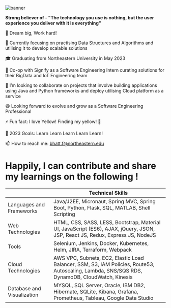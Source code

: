 
![banner](https://user-images.githubusercontent.com/90527629/233264167-3cfac934-c69d-47f8-bc17-28a70e98f3c5.png)

<b>Strong believer of - "The technology you use is nothing, but the user experience you deliver with it is everything" </b>

🔭 Dream big, Work hard!

🌱 Currently focusing on practising Data Structures and Algorithms and utilising it to develop scalable solutions

🎓 Graduating from Northeastern University in May 2023

👯 Co-op with Signify as a Software Engineering Intern curating solutions for their BigData and IoT Engineering team

📌 I’m looking to collaborate on projects that involve building applications using Java and Python frameworks and deploy utilising Cloud platform as a service

😄 Looking forward to evolve and grow as a Software Engineering Professional

⚡ Fun fact: I love Yellow! Finding my yellow! 👋

🥅 2023 Goals: Learn Learn Learn Learn Learn!

📫 How to reach me: bhatt.f@northeastern.edu

# Happily, I can contribute and share my learnings on the following ! 

|   | Technical Skills |
| ------------- | ------------- |
| Languages and Frameworks  | Java/J2EE, Micronaut, Spring MVC, Spring Boot, Python, Flask, SQL, MATLAB, Shell Scripting  |
| Web Technologies  | HTML, CSS, SASS, LESS, Bootstrap, Material UI, JavaScript (ES6), AJAX, jQuery, JSON, JSP, React JS, Redux, Express JS, NodeJS  |
| Tools  | Selenium, Jenkins, Docker, Kubernetes, Helm, JIRA, Terraform, Webpack  |
| Cloud Technologies  | AWS VPC, Subnets, EC2, Elastic Load Balancer, SSM, S3, IAM Policies, Route53, Autoscaling, Lambda, SNS/SQS RDS, DynamoDB, CloudWatch, Kinesis  |
| Database and Visualization | MYSQL, SQL Server, Oracle, IBM DB2, Hibernate, SQLite, Kibana, Grafana, Prometheus, Tableau, Google Data Studio   |


<!--
**forum-bhatt/forum-bhatt** is a ✨ _special_ ✨ repository because its `README.md` (this file) appears on your GitHub profile.






